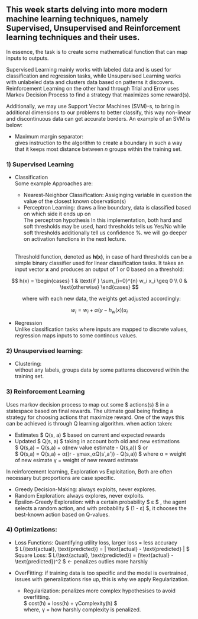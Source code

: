 ## This week starts delving into more modern machine learning techniques, namely Supervised, Unsupervised and Reinforcement learning techniques and their uses. 

In essence, the task is to create some mathematical function that can map inputs to outputs.

Supervised Learning mainly works with labeled data and is used for classification and regression tasks, while Unsupervised Learning works with unlabeled data and clusters data based on patterns it discovers. Reinforcement Learning on the other hand through Trial and Error uses Markov Decision Process to find a strategy that maximizes some reward(s).

Additionally, we may use Support Vector Machines (SVM)-s, to bring in additional dimensions to our problems to better classify, this way non-linear and discontinuous data can get accurate borders. An example of an SVM is below: 
* Maximum margin separator: 
<br>gives instruction to the algorithm to create a boundary in such a way that it keeps most distance between $n$ groups within the training set. 


### 1) Supervised Learning
* Classification
    <br>Some example Approaches are: 

    * Nearest-Neighbor Classification: Assiginging variable in question the value of the closest known observation(s) 
    * Perceptron Learning: 
    draws a line boundary, data is classified based on which side it ends up on 
    <br>The perceptron hypothesis 
    In this implementation, both hard and soft thresholds may be used, hard thresholds tells us Yes/No while soft thresholds additionally tell us confidence %. we will go deeper on activation functions in the next lecture. 
    
    <br>Threshold function, denoted as **h(x)**, in case of hard thresholds can be a simple binary classifier used for linear classification tasks. It takes an input vector **x** and produces an output of 1 or 0 based on a threshold:

$$
h(x) = \begin{cases} 
1 & \text{if } \sum_{i=0}^{n} w_i x_i \geq 0 \\
0 & \text{otherwise} 
\end{cases}
$$

&nbsp;&nbsp;&nbsp;&nbsp;&nbsp;&nbsp;&nbsp;&nbsp;&nbsp;&nbsp;&nbsp;where with each new data, the weights get adjusted accordingly: 

$$ w_i = w_i + \alpha (y - h_w(x)) x_i $$


* Regression 
<br> Unlike classification tasks where inputs are mapped to discrete values, regression maps inputs to some continous values. 

### 2) Unsupervised learning: 
* Clustering: 
<br> without any labels, groups data by some patterns discovered within the training set. 

### 3) Reinforcement Learning 
Uses markov decision process to map out some $ actions(s) $ in a statespace based on final rewards. The ultimate goal being finding a strategy for choosing actions that maximize reward. One of the ways this can be achieved is through Q learning algorithm.
when action taken: 
* Estimates $ Q(s, a) $ based on current and expected rewards 
* Updated $ Q(s, a) $ taking in account both old and new estimations
<br> $ Q(s,a) = Q(s,a) + α(new value estimate - Q(s,a)) $ 
or
<br> $ Q(s,a) = Q(s,a) + α((r - γmax_αQ(s',a')) - Q(s,a)) $ 
where α = weight of new esimate
      γ = weight of new reward estimate

In reinforcement learning, Exploration vs Exploitation, Both are often necessary but proportions are case specific. 
* Greedy Decision-Making: always exploits, never explores. 
* Random Exploration: always explores, never exploits. 
* Epsilon-Greedy Exploration: with a certain probability $  ε $ , the agent selects a random action, and with probability $ (1 - ε) $, it chooses the best-known action based on Q-values.


### 4) Optimizations: 
* Loss Functions:  Quantifying utility loss, larger loss = less accuracy
    <br> $ L(\text{actual}, \text{predicted}) = | \text{actual} - \text{predicted} | $
    <br> Square Loss: $ L(\text{actual}, \text{predicted}) = (\text{actual} - \text{predicted})^2
 $  <- penalizes outlies more harshly 

* OverFitting:  if training data is too specific and the model is overtrained, issues with generalizations rise up, this is why we apply Regularization. 
    * Regularization: penalizes more complex hypothesises to avoid overfitting. 
    <br>$ cost(h) = loss(h) + γComplexity(h) $
    <br>where,  γ = how harshly complexity is penalized. 






